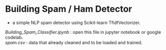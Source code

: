 # Building Spam / Ham Detector
- a simple NLP spam detector using Scikit-learn TfidfVectorizer.

<i>Building_Spam_Classifier.ipynb</i> : open this file in jupyter notebook or google codelab.
<br>
<i>spam.csv</i> : data that already cleaned and to be loaded and trained.

